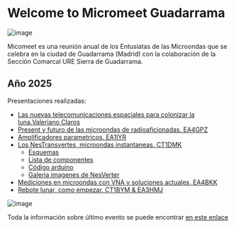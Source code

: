 # Welcome to Micromeet Guadarrama
![image](https://github.com/user-attachments/assets/d125a80d-c365-4cfe-a556-2694d67351dc)

Micomeet es una reunión anual de los Entusiatas de las Microondas que se celebra en la ciudad de Guadarrama (Madrid) con la colaboración de la Sección Comarcal URE Sierra de Guadarrama.
## Año 2025
Presentaciones realizadas:
- [Las nuevas telecomunicaciones espaciales para colonizar la luna.Valeriano Claros](https://github.com/Micromeet-Guadarrama/Year2025/blob/main/docs/1-LAS%20NUEVAS%20TELECOMUNICACIONES%20ESPACIALES%20PARA%20COLONIZAR%20LA%20LUNA_Valeriano%20Claros.pdf)
- [Present y futuro de las microondas de radioaficionadas. EA4GPZ](https://github.com/Micromeet-Guadarrama/Year2025/blob/main/docs/2-PRESENTE%20Y%20FUTURO%20DE%20LAS%20MICROONDAS%20DE%20RADIOAFICIONADO_EA4GPZ.pdf)
- [Amplificadores parametricos. EA1IYR](https://github.com/Micromeet-Guadarrama/Year2025/blob/main/docs/3-AMPLIFICADORES%20PARAM%C3%89TRICOS_EA1IYR.pdf)
- [Los NesTransvertes, microondas instantaneas. CT1DMK](https://github.com/Micromeet-Guadarrama/Year2025/blob/main/docs/4-LOS%20NESTRANSVERTERS-MICROONDAS%20INSTANT%C3%81NEAS_CT1DMK.pdf)
  - [Esquemas](https://github.com/Micromeet-Guadarrama/Year2025/blob/main/docs/NESTRANSVERTER/NESTRANSVERTER_LC.pdf)
  - [Lista de componentes](https://github.com/Micromeet-Guadarrama/Year2025/blob/main/docs/NESTRANSVERTER/NESTRANSVERTERE10GHz_BOM_v1.pdf)
  - [Código arduino](https://github.com/Micromeet-Guadarrama/Year2025/blob/main/docs/NESTRANSVERTER/lo44_REV1.ino)
  - [Galeria imagenes de NesVerter](https://micromeet-guadarrama.github.io/Year2025/)
- [Mediciones en microondas con VNA y soluciones actuales. EA4BKK](https://github.com/Micromeet-Guadarrama/Year2025/blob/main/docs/5-MEDICIONES%20EN%20MICROONDAS-VNA%20Y%20SOLUCIONES%20ACTUALES_EA4BFK.pdf)
- [Rebote lunar, como empezar. CT1BYM & EA3HMJ](https://github.com/Micromeet-Guadarrama/Year2025/blob/main/docs/6-REBOTE%20LUNAR-COMO%20EMPEZAR_EA3HMJ_CT1BYM.pdf)


![image](https://github.com/user-attachments/assets/972ebcc3-da2d-4b1f-a763-73319dca96ad)

Toda la información sobre último evento se puede encontrar [en este enlace](https://micromeet.org/)
